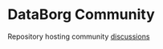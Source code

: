 # DataBorg Community

Repository hosting community [discussions](https://github.com/DataBorg/community/discussions)
